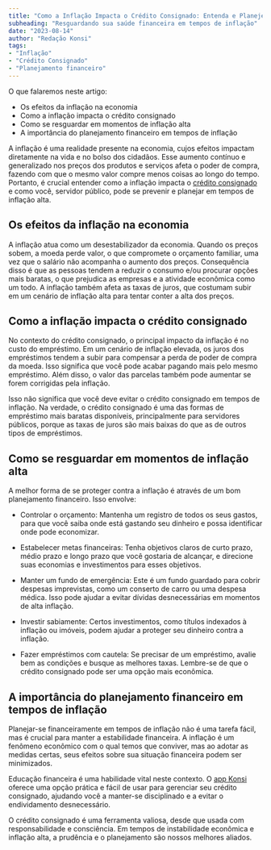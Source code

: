 ```yaml
---
title: "Como a Inflação Impacta o Crédito Consignado: Entenda e Planeje-se"
subheading: "Resguardando sua saúde financeira em tempos de inflação"
date: "2023-08-14"
author: "Redação Konsi"
tags:
- "Inflação"
- "Crédito Consignado"
- "Planejamento financeiro"
---
```


O que falaremos neste artigo:

* Os efeitos da inflação na economia
* Como a inflação impacta o crédito consignado
* Como se resguardar em momentos de inflação alta
* A importância do planejamento financeiro em tempos de inflação

A inflação é uma realidade presente na economia, cujos efeitos impactam diretamente na vida e no bolso dos cidadãos. Esse aumento contínuo e generalizado nos preços dos produtos e serviços afeta o poder de compra, fazendo com que o mesmo valor compre menos coisas ao longo do tempo. Portanto, é crucial entender como a inflação impacta o [crédito consignado](https://konsi.com.br/postagens/entenda-como-o-crdito-consignado-afeta-o-clculo-da-margem-consignvel) e como você, servidor público, pode se prevenir e planejar em tempos de inflação alta.

## Os efeitos da inflação na economia

A inflação atua como um desestabilizador da economia. Quando os preços sobem, a moeda perde valor, o que compromete o orçamento familiar, uma vez que o salário não acompanha o aumento dos preços. Consequência disso é que as pessoas tendem a reduzir o consumo e/ou procurar opções mais baratas, o que prejudica as empresas e a atividade econômica como um todo. A inflação também afeta as taxas de juros, que costumam subir em um cenário de inflação alta para tentar conter a alta dos preços.

## Como a inflação impacta o crédito consignado

No contexto do crédito consignado, o principal impacto da inflação é no custo do empréstimo. Em um cenário de inflação elevada, os juros dos empréstimos tendem a subir para compensar a perda de poder de compra da moeda. Isso significa que você pode acabar pagando mais pelo mesmo empréstimo. Além disso, o valor das parcelas também pode aumentar se forem corrigidas pela inflação.

Isso não significa que você deve evitar o crédito consignado em tempos de inflação. Na verdade, o crédito consignado é uma das formas de empréstimo mais baratas disponíveis, principalmente para servidores públicos, porque as taxas de juros são mais baixas do que as de outros tipos de empréstimos.

## Como se resguardar em momentos de inflação alta

A melhor forma de se proteger contra a inflação é através de um bom planejamento financeiro. Isso envolve:

* Controlar o orçamento: Mantenha um registro de todos os seus gastos, para que você saiba onde está gastando seu dinheiro e possa identificar onde pode economizar.

* Estabelecer metas financeiras: Tenha objetivos claros de curto prazo, médio prazo e longo prazo que você gostaria de alcançar, e direcione suas economias e investimentos para esses objetivos.

* Manter um fundo de emergência: Este é um fundo guardado para cobrir despesas imprevistas, como um conserto de carro ou uma despesa médica. Isso pode ajudar a evitar dívidas desnecessárias em momentos de alta inflação.

* Investir sabiamente: Certos investimentos, como títulos indexados à inflação ou imóveis, podem ajudar a proteger seu dinheiro contra a inflação.

* Fazer empréstimos com cautela: Se precisar de um empréstimo, avalie bem as condições e busque as melhores taxas. Lembre-se de que o crédito consignado pode ser uma opção mais econômica.

## A importância do planejamento financeiro em tempos de inflação

Planejar-se financeiramente em tempos de inflação não é uma tarefa fácil, mas é crucial para manter a estabilidade financeira. A inflação é um fenômeno econômico com o qual temos que conviver, mas ao adotar as medidas certas, seus efeitos sobre sua situação financeira podem ser minimizados.

Educação financeira é uma habilidade vital neste contexto. O [app Konsi](https://play.google.com/store/apps/details?id=br.com.konsiapp) oferece uma opção prática e fácil de usar para gerenciar seu crédito consignado, ajudando você a manter-se disciplinado e a evitar o endividamento desnecessário.

O crédito consignado é uma ferramenta valiosa, desde que usada com responsabilidade e consciência. Em tempos de instabilidade econômica e inflação alta, a prudência e o planejamento são nossos melhores aliados.